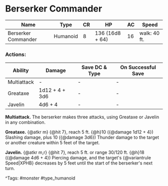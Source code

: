 # Berserker Commander

| Name | Type | CR | HP | AC | Speed |
|------|------|----|----|----|-------|
| Berserker Commander | Humanoid | 8 | 136 (16d8 + 64) | 16 | walk: 40 ft. |

### Actions:

| Ability | Damage | Save DC & Type | On Successful Save |
|---------|--------|----------------|--------------------|
| Multiattack | - | - | - |
| Greataxe | 1d12 + 4 + 3d6 | - | - |
| Javelin | 4d6 + 4 | - | - |


**Multiattack.** The berserker makes three attacks, using Greataxe or Javelin in any combination.

**Greataxe.** {@atkr m} {@hit 7}, reach 5 ft. {@h}10 ({@damage 1d12 + 4}) Slashing damage, plus 10 ({@damage 3d6}) Thunder damage to the target or another creature within 5 feet of the target.

**Javelin.** {@atkr m,r} {@hit 7}, reach 5 ft. or range 30/120 ft. {@h}18 ({@damage 4d6 + 4}) Piercing damage, and the target's {@variantrule Speed|XPHB} decreases by 5 feet until the start of the berserker's next turn.

^Tags: #monster #type_humanoid
